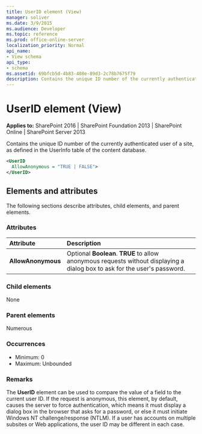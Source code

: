 ```yaml
---
title: UserID element (View)
manager: soliver
ms.date: 3/9/2015
ms.audience: Developer
ms.topic: reference
ms.prod: office-online-server
localization_priority: Normal
api_name:
- View schema
api_type:
- schema
ms.assetid: 69bfcb5d-4b83-408e-89d3-2c78b7675f79
description: Contains the unique ID number of the currently authenticated user of a site, as defined in the UserInfo table of the content database.
---
```


# UserID element (View)

**Applies to:** SharePoint 2016 | SharePoint Foundation 2013 | SharePoint Online | SharePoint Server 2013
  
Contains the unique ID number of the currently authenticated user of a site, as defined in the UserInfo table of the content database.
  
```XML
<UserID
  AllowAnonymous = "TRUE | FALSE">
</UserID>
```

## Elements and attributes

The following sections describe attributes, child elements, and parent elements.

### Attributes

|**Attribute**|**Description**|
|:-----|:-----|
|**AllowAnonymous** <br/> |Optional **Boolean**. **TRUE** to allow anonymous requests without displaying a dialog box to ask for the user's password.  <br/> |
   
### Child elements

None
   
### Parent elements

Numerous
   
### Occurrences

- Minimum: 0
- Maximum: Unbounded 
   
### Remarks

The **UserID** element can be used to compare the value of a field to the current user ID. If the request is anonymous, this element, by default, causes the server to force authentication, which means it must display a dialog box in the browser that asks for a password, or else it must initiate Windows NT challenge/response (NTLM). If a user has accounts on multiple subsites or Web applications, the user ID may be different in each case. 
  

